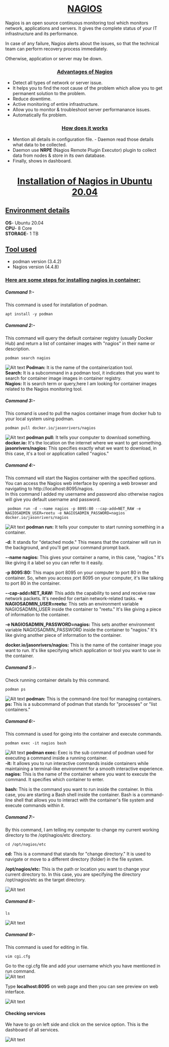 <u><h1 style="text-align:center"> NAGIOS</h1></u>
Nagios is an open source continuous monitoring tool which monitors network, applications and servers. It gives the complete status of your IT infrastructure and its performance.

In case of any failure, Nagios alerts about the issues, so that the technical team can perform recovery process immediately.

Otherwise, application or server may be down.

<u><h3
style="text-align:center">Advantages of Nagios </h3></u>

- Detect all types of network or server issue.
- It helps you to find the root cause of the problem which allow you to get permanent solution to the problem.
- Reduce downtime.
- Active monitoring of entire infrastructure.
- Allow you to monitor & troubleshoot server performanance issues.
- Automatically fix problem.
   
<u><h3 style="text-align:center">How does it works </h3></u>

- Mention all details in configuration file. - Daemon read those details what data to be collected.
- Daemon use **NRPE** (Nagios Remote Plugin Executor) plugin to collect data from nodes & store in its own database.
- Finally, shows in dashboard.
  
<u><h1 style="text-align:center">Installation of Nagios in Ubuntu 20.04 </h1></u>

<u><h2 >Environment details </h2></u>
**OS**- Ubuntu 20.04</br>
**CPU**- 8 Core</br>
**STORAGE**- 1 TB</br>

<u><h2 >Tool used </h2></u>

- podman version (3.4.2)
- Nagios version (4.4.8)
  
<u><h3 >Here are some steps for installing nagios in container: </h3></u>

##### Command 1:-
This command is used for installation of podman.
```
apt install -y podman
```
##### Command 2:-
This command will query the default container registry (usually Docker Hub) and return a list of container images with "nagios" in their name or description.
```
podman search nagios
```
![Alt text](image-fotor-20230909690.png)
**Podman:** It is the name of the containerization tool.</br>
**Search:** It is a subcommand in a podman tool, it indicates that you want to search for container image images in container registry.</br>
**Nagios:** It is search term or query,here I am  looking for container images related to the Nagios monitoring tool.</br>

##### Command 3:-
This comand is used to pull the nagios container image from docker hub to your local system using podman.
```
podman pull docker.io/jasonrivers/nagios  
```
![Alt text](<Screenshot from 2023-09-04 20-07-24-fotor-2023090962043.png>)
**podman pull:** It tells your computer to download something.
**docker.io:** It's the location on the internet where we want to get something.
**jasonrivers/nagios:** This specifies exactly what we want to download, in this case, it's a tool or application called "nagios."



##### Command 4:- 
This command will start the Nagios container with the specified options. You can access the Nagios web interface by opening a web browser and navigating to http://localhost:8095/nagios.</br> 
In this command I added my username and password also otherwise nagios will give you default username and password.

```
 podman run -d --name nagios -p 8095:80 --cap-add=NET_RAW -e NAGIOSADMIN_USER=reetu -e NAGIOSADMIN_PASSWORD=nagios docker.io/jasonrivers/nagios
 ```
![Alt text](run-fotor-2023090963145-fotor-2023090911117.png)
**podman run:** It tells your computer to start running something in a container.

**-d:** It stands for "detached mode." This means that the container will run in the background, and you'll get your command prompt back.

**--name nagios:** This gives your container a name, in this case, "nagios." It's like giving it a label so you can refer to it easily.

**-p 8095:80:** This maps port 8095 on your computer to port 80 in the container. So, when you access port 8095 on your computer, it's like talking to port 80 in the container.

**--cap-add=NET_RAW:** This adds the capability to send and receive raw network packets. It's needed for certain network-related tasks.
**-e NAGIOSADMIN_USER=reetu:** This sets an environment variable NAGIOSADMIN_USER inside the container to "reetu." It's like giving a piece of information to the container.

**-e NAGIOSADMIN_PASSWORD=nagios:** This sets another environment variable NAGIOSADMIN_PASSWORD inside the container to "nagios." It's like giving another piece of information to the container.

**docker.io/jasonrivers/nagios:** This is the name of the container image you want to run. It's like specifying which application or tool you want to use in the container.

##### Command 5 :-
 Check running container details by this command.
 ```
podman ps
```
![Alt text](<podman ps-fotor-20230909105549.png>)
**podman:** This is the command-line tool for managing containers.</br>
**ps:** This is a subcommand of podman that stands for "processes" or "list containers."

##### Command 6:-
This command is used for going into the container and execute commands.
```
podman exec -it nagios bash
```
![Alt text](<Screenshot from 2023-09-09 11-03-36-fotor-202309091163.png>)
**podman exec:** Exec is the sub command of podman used for executing a command inside a running container.</br>
**-it:** It allows you to run interactive commands inside containers while maintaining a terminal-like environment for a smooth interactive experience.</br>
**nagios:** This is the name of the container where you want to execute the command. It specifies which container to enter.</br>

**bash:** This is the command you want to run inside the container. In this case, you are starting a Bash shell inside the container. Bash is a command-line shell that allows you to interact with the container's file system and execute commands within it.

##### Command 7:-
By this command, I am telling my computer to change my current working directory to the /opt/nagios/etc directory.

```
cd /opt/nagios/etc
```
**cd:** This is a command that stands for "change directory." It is used to navigate or move to a different directory (folder) in the file system.

**/opt/nagios/etc:** This is the path or location you want to change your current directory to. In this case, you are specifying the directory /opt/nagios/etc as the target directory.

![Alt text](<Screenshot from 2023-09-09 11-08-52-fotor-20230909111153.png>)

##### Command 8:-
```
ls
```
![Alt text](<Screenshot from 2023-09-09 11-13-39-fotor-20230909113319.png>)


##### Command 9:-
This command is used  for editing in file.

```
vim cgi.cfg
```

Go to the cgi.cfg file and add your username which you have mentioned in run command.</BR>
![Alt text](<Screenshot from 2023-09-09 11-53-29-fotor-20230909115510-fotor-2023090912821.png>)



Type **localhost:8095** on web page and then you can see preview on web interface.</br>

![Alt text](<Screenshot from 2023-09-08 11-34-20.png>) 

#### Checking services
We have to go on left side and click on the service option.
This is the dashboard of all services.</br>





 

![Alt text](<Screenshot from 2023-09-08 23-30-45.png>)